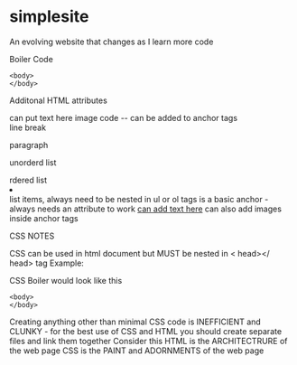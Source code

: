# simplesite
An evolving website that changes as I learn more code


Boiler Code 
<!DOCTYPE html>
  <html> 
    <head>
      <title> Index </title> 
    </head>
    
    <body>
    </body>
    
  </html>
  
  Additonal HTML attributes 
  
  <img src="">can put text here </img> image code -- can be added to anchor tags
  <br /> line break 
  <p></p> paragraph 
  <ul></ul> unorderd list
  <ol></ol> rdered list 
  <li></li> list items, always need to be nested in ul or ol tags 
  <a></a> is a basic anchor - always needs an attribute to work 
  <a href="">can add text here</a> can also add images inside anchor tags 
  <a href="" <img src=""></a>


CSS NOTES 

CSS can be used in html document but MUST be nested in < head></ head> tag Example:
<head>
<style></style>
</head>

CSS Boiler would look like this 
<!DOCTYPE html>
  <html> 
    <head>
    <style>
    CSS goes here
    </style>
      <title> Index </title> 
    </head>
    
    <body>
    </body>
    
  </html>
  
  Creating anything other than minimal CSS code is INEFFICIENT and CLUNKY - for the best use of CSS and HTML you should create separate files and link them together Consider this 
  HTML is the ARCHITECTRURE of the web page 
  CSS is the PAINT and ADORNMENTS of the web page 
